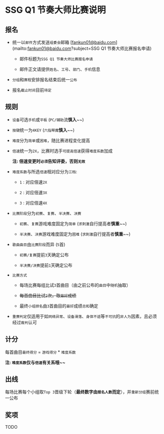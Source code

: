 SSG Q1 节奏大师比赛说明
====

## 报名

+ 统一以`邮件`方式发送`组委会`邮箱 [fankun01@baidu.com](mailto:fankun01@baidu.com?subject=SSG Q1 节奏大师比赛报名申请)

    + 邮件标题为`SSG Q1 节奏大师比赛报名申请`

    + 邮件正文请提供`姓名`、`工号`、`部门`、`手机`信息

+ `分组`和`赛程`安排报名结束后统一`公布`

+ 报名`截止时间`目前`待定`

## 规则

+ `设备`可选`手机`或`平板` (`PC/辅助`流**慎入**~~)

+ `按键`统一为`4KEY` (`六指琴魔`**慎入**~~)

+ `难度`分为`简单`或`困难`，随比赛进程变化提高

+ `倍速`统一为`2X`，比赛时选手`可提高倍速`获得`难度系数`加成

    **注: 倍速变更时`必须`告知评委，否则`无效`**

+ `难度系数`与所选`倍速`相对应分为`三档`:

    + `1` : 对应倍速`2X`

    + `2` : 对应倍速`3X`

    + `3` : 对应倍速`4X`

+ `比赛阶段`分为`初赛`、`复赛`、`半决赛`、`决赛`

    + `初赛`、`复赛`游戏难度固定为`简单` (`求刺激`自行提高者**慎重**~~)

    + `半决赛`、`决赛`游戏难度固定为`困难` (`求刺激`自行提高者**慎重**~~)

+ `歌曲曲目`由`比赛阶段`而异 (`5`首)

    + `初赛/复赛`提前`3`天确定公布

    + `半决赛/决赛`提前`1`天确定公布

+ `比赛方式`

    + 每场比赛每组比试`3`首曲目（由之前公布的`曲目`中`随机`抽取）

    + ~~每首曲目比试`2`次，取`最好`成绩~~

    + 最终`小组排名`由`3`首曲目的`最好`成绩`总和`确定

+ `重赛判定`仅适用于如`网络异常`、`设备滑落`、`身体不适`等`不可抗`的`非人为`因素，且必须经过`裁判`认可


## 计分

每首曲目`最终得分` = `游戏得分` * `难度系数`

**注: `难度系数`仅与`倍速`有关系哦~~** 

## 出线

每场比赛每个小组取`Top 3`晋级下轮（**最终数字由`报名人数`而定**），并`重新分组`赛前统一公布


## 奖项

TODO


